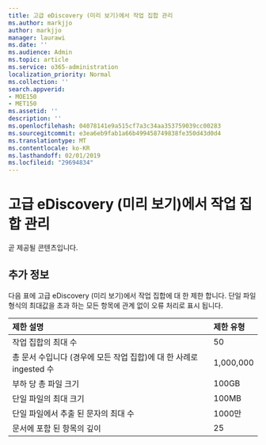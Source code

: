 ```yaml
---
title: 고급 eDiscovery (미리 보기)에서 작업 집합 관리
ms.author: markjjo
author: markjjo
manager: laurawi
ms.date: ''
ms.audience: Admin
ms.topic: article
ms.service: o365-administration
localization_priority: Normal
ms.collection: ''
search.appverid:
- MOE150
- MET150
ms.assetid: ''
description: ''
ms.openlocfilehash: 04078141e9a515cf7a3c34aa353759039cc00283
ms.sourcegitcommit: e3ea6eb9fab1a66b499458749838fe350d43d0d4
ms.translationtype: MT
ms.contentlocale: ko-KR
ms.lasthandoff: 02/01/2019
ms.locfileid: "29694834"
---
```

# <a name="manage-working-sets-in-advanced-ediscovery-preview"></a>고급 eDiscovery (미리 보기)에서 작업 집합 관리  

곧 제공될 콘텐츠입니다.

## <a name="more-information"></a>추가 정보

다음 표에 고급 eDiscovery (미리 보기)에서 작업 집합에 대 한 제한 합니다.  단일 파일 형식의 최대값을 초과 하는 모든 항목에 관계 없이 오류 처리로 표시 됩니다.
    
  |**제한 설명**|**제한 유형**|
  |:-----|:-----|
  |작업 집합의 최대 수  <br/> |50  <br/> |
  |총 문서 수입니다 (경우에 모든 작업 집합)에 대 한 사례로 ingested 수  <br/> |1,000,000  <br/> |
  |부하 당 총 파일 크기  <br/> |100GB  <br/> |
  |단일 파일의 최대 크기   <br/> |100MB  <br/> |
  |단일 파일에서 추출 된 문자의 최대 수  <br/> |1000만  <br/> |
  |문서에 포함 된 항목의 깊이  <br/> |25  <br/> |
  

